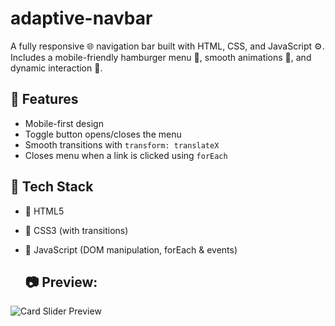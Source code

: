 # adaptive-navbar

A fully responsive 🌐 navigation bar built with HTML, CSS, and JavaScript ⚙️.
Includes a mobile-friendly hamburger menu 🍔, smooth animations 🎨, and dynamic interaction 🎯.

## 🚀 Features
* Mobile-first design
* Toggle button opens/closes the menu
* Smooth transitions with `transform: translateX`
* Closes menu when a link is clicked using `forEach`

## 📂 Tech Stack
* 🧱 HTML5
* 🎨 CSS3 (with transitions)
* 🧠 JavaScript (DOM manipulation, forEach & events)

  ## 📷 Preview:
![Card Slider Preview](./Assets/screenshot.png)
